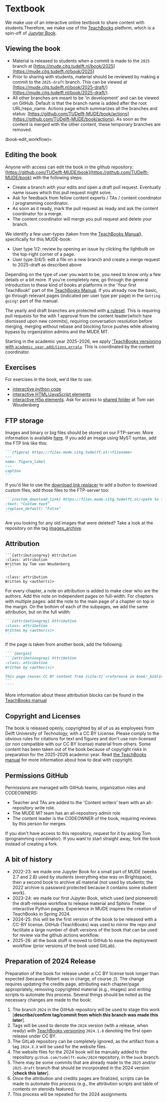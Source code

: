 # Textbook

We make use of an interactive online textbook to share content with students.Therefore, we make use of the [TeachBooks](https://teachbooks.tudelft.nl/) platform, which is a spin-off of [Jupyter Book](https://jupyterbook.org/en/stable/intro.html).

## Viewing the book

- Material is released to students when a commit is made to the `2025` branch at [https://mude.citg.tudelft.nl/book/2025](https://mude.citg.tudelft.nl/book/2025)
- Prior to sharing with students, material should be reviewed by making a commit to the `2025-draft` branch. This can be viewed at [https://mude.citg.tudelft.nl/book/2025-draft/](https://mude.citg.tudelft.nl/book/2025-draft/).
- All other branches are meant to be 'in development' and can be viewed on GitHub. Default is that the branch name is added after the root URL/repo_name. Actions page which summarizes all the branches and status: [https://github.com/TUDelft-MUDE/book/actions](https://github.com/TUDelft-MUDE/book/actions). As soon as the content is merged with the other content, these temporary branches are removed.

(book-edit_workflow)=
## Editing the book
Anyone with access can edit the book in the github repository: [https://github.com/TUDelft-MUDE/book](https://github.com/TUDelft-MUDE/book) with the following steps:
- Create a branch with your edits and open a draft pull request. Eventually name issues which this pull request might solve.
- Ask for feedback from fellow content experts / TAs / content coordinator / programming coordinator.
- As soon as it ready, mark the pull request as ready and ask the content coordinator for a merge.
- The content coordinator will merge you pull request and delete your branch.

We identify a few user-types (taken from the [TeachBooks Manual](https://teachbooks.io/manual/installation-and-setup/user_types.html)), specifically for this MUDE-book:
- User type 1/2: review by opening an issue by clicking the lightbulb on the top-right corner of a page.
- User type 3/4/5: edit a file on a new branch and create a merge request to 2025-draft as described above

Depending on the type of user you want to be, you need to know only a few details or a bit more. If you're completely new, go through the general introduction to these kind of books at platforms in the 'Your first TeachBook!' part of the  [TeachBooks Manual](https://teachbooks.io/manual/intro.html). If you already now the basic, go through  relevant pages (indicated per user type per page) in the `Getting going!` part of the manual.

The yearly and draft branches are protected with [a ruleset](./Protect_main.json). This is requiring pull requests for the with 1 approval from the content leader(which hare dismissed upon new commits), requiring conversation resolution before merging, merging without rebase and blocking force pushes while allowing bypass by organization admins and the MUDE MT.

Starting in the academic year 2025-2026, we apply ['TeachBooks versioning with `academic_year.additions.errata`](https://teachbooks.io/manual/installation-and-setup/versioning_changelog.html). This is coordinated by the content coordinator.

## Exercises
For exercises in the book, we'd like to use:
- [interactive python code](https://teachbooks.io/manual/features/live_code.html)
- [interactive HTML/JavaScript elements](https://teachbooks.io/manual/features/HTML_javascript.html)
- [interactive H5p elements](https://teachbooks.io/manual/features/h5p.html). Ask for access to [shared folder](https://tudelft.h5p.com/content/1292046735045725667) at Tom van Woudenberg

## FTP storage
Images and binary or big files should be stored on our FTP-server. More information is available [here](./FTP.md). If you add an image using MyST syntax, add the FTP link like this:

````md
```{figure} https://files.mude.citg.tudelft.nl/<filename>
---
name: figure_label
---
caption
```
````

If you'd like to use the [download link replacer](https://teachbooks.io/manual/external/Download-Link-Replacer/README.html) to add a button to download custom files, add those files to the FTP-server too:

````md
```{custom_download_link} https://files.mude.citg.tudelft.nl/<path to file>
:text: "Custom text"
:replace_default: "False"
```
````

Are you looking for any old images that were deleted? Take a look at the repository on the tag [images_archive](https://github.com/TUDelft-MUDE/book/tree/images_archive).

## Attribution
````{margin}
```{attributiongrey} Attribution
:class: attribution
Written by Tom van Woudenberg
```
````

```{attributiongrey} Attribution
:class: attribution
Written by <author(s)>
```

For every chapter, a note on attribution is added to make clear who are the authors. Add this note on independent pages on full-width. For chapters with multiple pages: add the note to the main page of a chapter on top in the margin. On the bottom of each of the subpages, we add the same attribution, but on the full width:

`````md
```{attributiongrey} Attribution
:class: attribution
Written by <author(s)>
```
`````

If the page is taken from another book, add the following:

`````md
````{margin}
```{attributiongrey} Attribution
:class: attribution
Written by <author(s)>

This page reuses CC BY content from {cite:t}`<reference in book/_bibliography/references.bib>`. {fa}`quote-left`[Find out more here](external_resources)
```
````
`````

More information about these attribution blocks can be found in the [TeachBooks manual](https://teachbooks.io/manual/installation-and-setup/copyright/recommendations.html#format-as-custom-admonition)

## Copyright and Licenses
The book is released openly, copyrighted by all of us as employees from Delft University of Technology, with a CC BY License. Please comply to the obvious rules for citations for text and figures and don't use non-licensed (or non compatible with our CC BY license) material from others. Some content has been taken out of the book because of copyright risks in preparation for the 2025-2026 academic year. Read [the TeachBooks manual](https://teachbooks.io/manual/installation-and-setup/copyright.html) for more information about how to deal with copyright.

## Permissions GitHub
Permissions are managed with GitHub teams, organization roles and CODEOWNERS:
- Teacher and TAs are added to the 'Content writers' team with an all-repository write role.
- The MUDE MT team has an all-repository admin role
- The content leader is the CODEOWNER of the book, requiring reviews by this person for merges.

If you don't have access to this repository, request for it by asking Tom (programming coordinator). If you want to start straight away, fork the book instead of creating a fork.

## A bit of history

- 2022-23: we made one Jupyter Book for a small part of MUDE (weeks 2.7 and 2.8) used by students (everything else was on Brightspace), then a second book to archive all material (not used by students; the 2022 archive is password protected because it contains some student work).
- 2023-24: we made our first Jupyter Book, which used (and pioneered) the draft-release workflow to release material and Sphinx Thebe interactive Python pages. Experience in MUDE inspires the creation of TeachBooks in Spring 2024.
- 2024-25: this will be the first version of the book to be released with a CC-BY license. GitHub (TeachBooks) was used to mirror the repo and facilitate a large number of draft versions of the book that can be used for review via the github actions workflow.
- 2025-26: all the book stuff is moved to GitHub to ease the deployment workflow (prior versions of the book used GitLab).

## Preparation of 2024 Release

Preparation of the book for release under a CC BY license took longer than expected (because Robert was in charge, of course ;)). The change requires updating the credits page, attributing each chapter/page appropriately, removing copyrighted material (e.g., images) and writing scripts to automate this process. Several things should be noted as the necessary changes are made to the book:

1. The branch `2024` in the GitHub repository will be used to stage this work [**describe/confirm tag/commit from which this branch was made this later**].
1. Tags will be used to denote the `2024` version (with a release, when ready) with [TeachBooks versioning](https://teachbooks.io/manual/installation-and-setup/versioning_changelog.html) `2024.1.0` denoting the first open release under CC BY.
1. The GitLab repository can be completely ignored, as the artifact from a tag `2024.X.X` will be used for the website files.
1. The website files for the 2024 book will be manually added to the repository `github.com/tudelft-mude/2024` repository, in the `book` branch.
1. There may be some commits that are already made to the `2025` and/or `2025-draft` branch that should be incorporated in the 2024 version [**check this later**].
1. Once the attribution and credits pages are finalized, scripts can be made to automate this process (e.g., the attribution scripts and table of contents on steroids features).
1. This process will be repeated for the 2024 assignments

